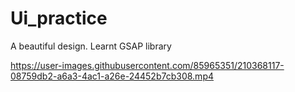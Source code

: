 # Ui_practice
A beautiful design. Learnt GSAP library


https://user-images.githubusercontent.com/85965351/210368117-08759db2-a6a3-4ac1-a26e-24452b7cb308.mp4

